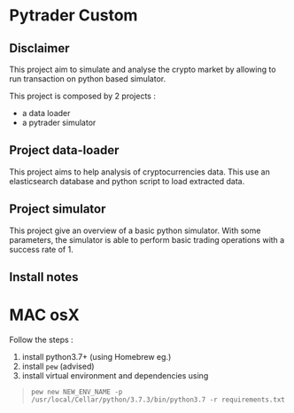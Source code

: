 # Pytrader Custom

## Disclaimer
This project aim to simulate and analyse the crypto market by allowing to run transaction on python based simulator.

This project is composed by 2 projects :
- a data loader
- a pytrader simulator

## Project data-loader
This project aims to help analysis of cryptocurrencies data. This use an elasticsearch database and python script to load extracted data.

## Project simulator
This project give an overview of a basic python simulator. With some parameters, the simulator is able to perform basic trading operations with a success rate of 1. 

## Install notes
# MAC osX
Follow the steps :
1. install python3.7+ (using Homebrew eg.)
2. install `pew` (advised)
3. install virtual environment and dependencies using 
> `pew new NEW_ENV_NAME -p /usr/local/Cellar/python/3.7.3/bin/python3.7 -r requirements.txt`